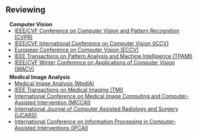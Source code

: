 ## Reviewing

<h4 style="margin:0 10px 0;">Computer Vision</h4>

<ul style="margin:0 0 5px;">
  <li><a href="http://cvpr2023.thecvf.com/"><autocolor>IEEE/CVF Conference on Computer Vision and Pattern Recognition (CVPR)</autocolor></a></li>
  <li><a href="http://iccv2021.thecvf.com/"><autocolor>IEEE/CVF International Conference on Computer Vision (ICCV)</autocolor></a></li>
  <li><a href="https://eccv2022.ecva.net/"><autocolor>European Conference on Computer Vision (ECCV)</autocolor></a></li>
  <li><a href="https://www.computer.org/csdl/journal/tp"><autocolor>IEEE Transactions on Pattern Analysis and Machine Intelligence (TPAMI)</autocolor></a></li>
  <li><a href="https://wacv2024.thecvf.com/"><autocolor>IEEE/CVF Winter Conference on Applications of Computer Vision (WACV)</autocolor></a></li>
</ul>

<h4 style="margin:0 10px 0;">Medical Image Analysis</h4>

<ul style="margin:0 0 20px;">
  <li><a href="https://www.sciencedirect.com/journal/medical-image-analysis"><autocolor>Medical Image Analysis (MedIA)</autocolor></a></li>
  <li><a href="https://www.ieeetmi.org/"><autocolor>IEEE Transactions on Medical Imaging (TMI)</autocolor></a></li>
  <li><a href="https://miccai.org/"><autocolor>International Conference on Medical Image Computing and Computer-Assisted Intervention (MICCAI)</autocolor></a></li>
  <li><a href="https://link.springer.com/journal/11548"><autocolor>International Journal of Computer Assisted Radiology and Surgery (IJCARS)</autocolor></a></li>
  <li><a href="https://sites.google.com/view/ipcai2024"><autocolor>International Conference on Information Processing in
Computer-Assisted Interventions (IPCAI)</autocolor></a></li>
</ul>
